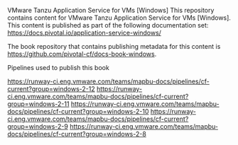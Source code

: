 VMware Tanzu Application Service for VMs [Windows]
This repository contains content for VMware Tanzu Application Service for VMs [Windows]. This content is published as part of the following documentation set: https://docs.pivotal.io/application-service-windows/

The book repository that contains publishing metadata for this content is https://github.com/pivotal-cf/docs-book-windows.

Pipelines used to publish this book

https://runway-ci.eng.vmware.com/teams/mapbu-docs/pipelines/cf-current?group=windows-2-12
https://runway-ci.eng.vmware.com/teams/mapbu-docs/pipelines/cf-current?group=windows-2-11
https://runway-ci.eng.vmware.com/teams/mapbu-docs/pipelines/cf-current?group=windows-2-10
https://runway-ci.eng.vmware.com/teams/mapbu-docs/pipelines/cf-current?group=windows-2-9
https://runway-ci.eng.vmware.com/teams/mapbu-docs/pipelines/cf-current?group=windows-2-8
